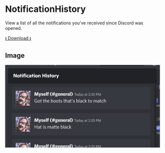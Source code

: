 # NotificationHistory

View a list of all the notifications you've received since Discord was opened.

[⭳ Download ⭳](https://raw.githubusercontent.com/BrandonXLF/BetterDiscordPlugins/main/release/NotificationHistory.plugin.js)

## Image
![](https://raw.githubusercontent.com/BrandonXLF/BetterDiscordPlugins/main/src/NotificationHistory/thumbnail.png)